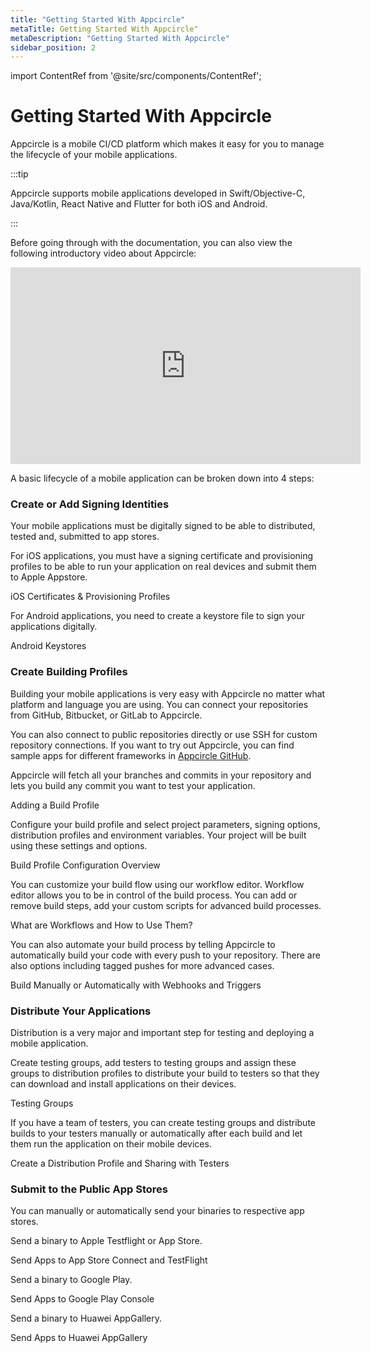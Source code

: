 ```yaml
---
title: "Getting Started With Appcircle"
metaTitle: Getting Started With Appcircle"
metaDescription: "Getting Started With Appcircle"
sidebar_position: 2
---
```


import ContentRef from '@site/src/components/ContentRef';

# Getting Started With Appcircle

Appcircle is a mobile CI/CD platform which makes it easy for you to manage the lifecycle of your mobile applications.

:::tip

Appcircle supports mobile applications developed in Swift/Objective-C, Java/Kotlin, React Native and Flutter for both iOS and Android.

:::

Before going through with the documentation, you can also view the following introductory video about Appcircle:

<iframe width="560" height="315" src="https://www.youtube.com/embed/OUoZFGqJFdM" title="YouTube video player" frameborder="0" allow="accelerometer; autoplay; clipboard-write; encrypted-media; gyroscope; picture-in-picture" allowfullscreen></iframe>

A basic lifecycle of a mobile application can be broken down into 4 steps:

### Create or Add Signing Identities

Your mobile applications must be digitally signed to be able to distributed, tested and, submitted to app stores.

For iOS applications, you must have a signing certificate and provisioning profiles to be able to run your application on real devices and submit them to Apple Appstore.

<ContentRef url="/signing-identities/ios-certificates-and-provisioning-profiles">
  iOS Certificates &amp; Provisioning Profiles
</ContentRef>

For Android applications, you need to create a keystore file to sign your applications digitally.

<ContentRef url="/signing-identities/android-keystores">Android Keystores</ContentRef>

###

### Create Building Profiles

Building your mobile applications is very easy with Appcircle no matter what platform and language you are using. You can connect your repositories from GitHub, Bitbucket, or GitLab to Appcircle.

You can also connect to public repositories directly or use SSH for custom repository connections. If you want to try out Appcircle, you can find sample apps for different frameworks in [Appcircle GitHub](https://github.com/appcircleio?q=sample).

Appcircle will fetch all your branches and commits in your repository and lets you build any commit you want to test your application.

<ContentRef url="/build/manage-the-connections/adding-a-build-profile">Adding a Build Profile</ContentRef>

Configure your build profile and select project parameters, signing options, distribution profiles and environment variables. Your project will be built using these settings and options.

<ContentRef url="/build/build-process-management/build-profile-configuration">Build Profile Configuration Overview</ContentRef>

You can customize your build flow using our workflow editor. Workflow editor allows you to be in control of the build process. You can add or remove build steps, add your custom scripts for advanced build processes.

<ContentRef url="/workflows/index.html">What are Workflows and How to Use Them?</ContentRef>

You can also automate your build process by telling Appcircle to automatically build your code with every push to your repository. There are also options including tagged pushes for more advanced cases.

<ContentRef url="/build/build-process-management/build-manually-or-with-triggers">
  Build Manually or Automatically with Webhooks and Triggers
</ContentRef>

###

### Distribute Your Applications

Distribution is a very major and important step for testing and deploying a mobile application.

Create testing groups, add testers to testing groups and assign these groups to distribution profiles to distribute your build to testers so that they can download and install applications on their devices.

<ContentRef url="/distribute/testing-management/testing-groups">Testing Groups</ContentRef>

If you have a team of testers, you can create testing groups and distribute builds to your testers manually or automatically after each build and let them run the application on their mobile devices.

<ContentRef url="/distribute/create-or-select-a-distribution-profile">
  Create a Distribution Profile and Sharing with Testers
</ContentRef>

### Submit to the Public App Stores

You can manually or automatically send your binaries to respective app stores.

Send a binary to Apple Testflight or App Store.

<ContentRef url="/publish-module/send-to-appstore">Send Apps to App Store Connect and TestFlight</ContentRef>

Send a binary to Google Play.

<ContentRef url="/publish-module/send-to-googleplay">Send Apps to Google Play Console</ContentRef>

Send a binary to Huawei AppGallery.

<ContentRef url="/publish-module/send-to-huawei">Send Apps to Huawei AppGallery</ContentRef>
